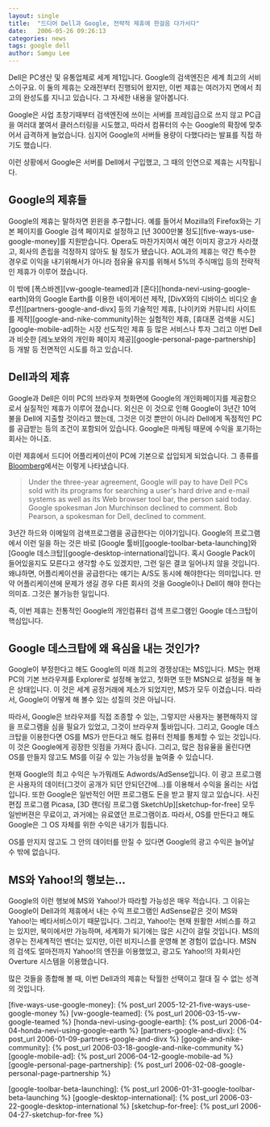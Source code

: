 ```yaml
---
layout: single
title:  "드디어 Dell과 Google, 전략적 제휴에 한걸음 다가서다"
date:   2006-05-26 09:26:13
categories: news
tags: google dell
author: Samgu Lee
---
```

Dell은 PC생산 및 유통업체로 세계 제1입니다. Google의 검색엔진은 세계 최고의 서비스이구요. 이 둘의 제휴는 오래전부터 진행되어 왔지만, 이번 제휴는 여러가지 면에서 최고의 완성도를 지니고 있습니다. 그 자세한 내용을 알아봅니다.

Google은 사업 초창기때부터 검색엔진에 쓰이는 서버를 프레임급으로 쓰지 않고 PC급을 여러대 붙여서 클러스터링을 시도했고, 따라서 컴퓨터의 수는 Google의 확장에 맞추어서 급격하게 늘었습니다. 심지어 Google의 서버들 용량이 다했다라는 발표를 직접 하기도 했습니다.

이런 상황에서 Google은 서버를 Dell에서 구입했고, 그 때의 인연으로 제휴는 시작됩니다.

## Google의 제휴들

Google의 제휴는 말하자면 윈윈을 추구합니다. 예를 들어서 Mozilla의 Firefox와는 기본 페이지를 Google 검색 페이지로 설정하고 [년 3000만불 정도][five-ways-use-google-money]를 지원받습니다. Opera도 마찬가지여서 예전 이미지 광고가 사라졌고, 회사의 존립을 걱정하지 않아도 될 정도가 됐습니다. AOL과의 제휴는 약간 특수한 경우로 이익을 내기위해서가 아니라 점유율 유지를 위해서 5%의 주식매입 등의 전략적인 제휴가 이루어 졌습니다.

이 밖에 [폭스바겐][vw-google-teamed]과 [혼다][honda-nevi-using-google-earth]와의 Google Earth를 이용한 네이게이션 제작, [DivX와의 디바이스 비디오 솔루션][partners-google-and-divx] 등의 기술적인 제휴, [나이키와 커뮤니티 사이트를 제작][google-and-nike-community]하는 실험적인 제휴, [휴대폰 검색을 시도][google-mobile-ad]하는 시장 선도적인 제휴 등 많은 서비스나 투자 그리고 이번 Dell과 비슷한 [레노보와의 개인화 페이지 제공][google-personal-page-partnership] 등 개발 등 전면적인 시도를 하고 있습니다.

## Dell과의 제휴

Google과 Dell은 이미 PC의 브라우져 첫화면에 Google의 개인화페이지를 제공함으로서 실질적인 제휴가 이루어 졌습니다. 외신은 이 것으로 인해 Google이 3년간 10억불을 Dell에 지출할 것이라고 했는데, 그것은 이것 뿐만이 아니라 Dell에게 독점적인 PC를 공급받는 등의 조건이 포함되어 있습니다. Google은 마케팅 때문에 수익을 포기하는 회사는 아니죠.

이런 제휴에서 드디어 어플리케이션이 PC에 기본으로 삽입되게 되었습니다. 그 종류를 [Bloomberg](http://quote.bloomberg.com/apps/news?pid=10000103&sid=aYXSAFW1emuM&refer=news_index)에서는 이렇게 나타냈습니다.

> Under the three-year agreement, Google will pay to have Dell PCs sold with its programs for searching a user's hard drive and e-mail systems as well as its Web browser tool bar, the person said today. Google spokesman Jon Murchinson declined to comment. Bob Pearson, a spokesman for Dell, declined to comment.

3년간 하드와 이메일의 검색프로그램을 공급한다는 이야기입니다. Google의 프로그램에서 이런 일을 하는 것은 바로 [Google 툴바][google-toolbar-beta-launching]와 [Google 데스크탑][google-desktop-international]입니다. 혹시 Google Pack이 들어있을지도 모른다고 생각할 수도 있겠지만, 그런 일은 결코 일어나지 않을 것입니다. 왜냐하면, 어플리케이션을 공급한다는 얘기는 A/S도 동시에 해야한다는 의미입니다. 만약 어플리케이션에 문제가 생길 경우 다른 회사의 것을 Google이나 Dell이 해야 한다는 의미죠. 그것은 불가능한 일입니다.

즉, 이번 제휴는 전통적인 Google의 개인컴퓨터 검색 프로그램인 Google 데스크탑이 핵심입니다.

## Google 데스크탑에 왜 욕심을 내는 것인가?

Google이 부정한다고 해도 Google의 미래 최고의 경쟁상대는 MS입니다. MS는 현재 PC의 기본 브라우져를 Explorer로 설정해 놓았고, 첫화면 또한 MSN으로 설정을 해 놓은 상태입니다. 이 것은 세계 공정거래에 제소가 되었지만, MS가 모두 이겼습니다. 따라서, Google이 어떻게 해 볼수 있는 성질의 것은 아닙니다.

따라서, Google은 브라우져를 직접 조종할 수 있는, 그렇지만 사용자는 불편해하지 않을 프로그램을 심을 필요가 있었고, 그것이 브라우져 툴바입니다. 그리고, Google 데스크탑을 이용한다면 OS를 MS가 만든다고 해도 컴퓨터 전체를 통제할 수 있는 것입니다. 이 것은 Google에게 굉장한 잇점을 가져다 줍니다. 그리고, 많은 점유율을 올린다면 OS를 만들지 않고도 MS를 이길 수 있는 가능성을 높여줄 수 있습니다.

현재 Google의 최고 수익은 누가뭐래도 Adwords/AdSense입니다. 이 광고 프로그램은 사용자의 데이터(그것이 공개가 되던 안되던간에...)를 이용해서 수익을 올리는 사업입니다. 또한 Google은 일반적인 어떤 프로그램도 돈을 받고 팔지 않고 있습니다. 사진편집 프로그램 Picasa, [3D 랜더링 프로그램 SketchUp][sketchup-for-free] 모두 일반버젼은 무료이고, 과거에는 유료였던 프로그램이죠. 따라서, OS를 만든다고 해도 Google은 그 OS 자체를 위한 수익은 내기가 힘듭니다.

OS를 만지지 않고도 그 안의 데이터를 만질 수 있다면 Google의 광고 수익은 늘어날 수 밖에 없습니다.

## MS와 Yahoo!의 행보는...

Google의 이런 행보에 MS와 Yahoo!가 따라할 가능성은 매우 적습니다. 그 이유는 Google이 Dell과의 제휴에서 내는 수익 프로그램인 AdSense같은 것이 MS와 Yahoo!는 베타서비스이기 때문입니다. 그리고, Yahoo!는 현재 원활한 서비스를 하고는 있지만, 북미에서만 가능하며, 세계화가 되기에는 많은 시간이 걸릴 것입니다. MS의 경우는 전세계적인 벤더는 있지만, 이런 비지니스를 운영해 본 경험이 없습니다. MSN의 검색도 얼마전까지 Yahoo!의 엔진을 이용했었고, 광고도 Yahoo!의 자회사인 Overture 시스템을 이용했습니다.

많은 것들을 종합해 볼 때, 이번 Dell과의 제휴는 탁월한 선택이고 절대 질 수 없는 성격의 것입니다.

[five-ways-use-google-money]: {% post_url 2005-12-21-five-ways-use-google-money %}
[vw-google-teamed]: {% post_url 2006-03-15-vw-google-teamed %}
[honda-nevi-using-google-earth]: {% post_url 2006-04-04-honda-nevi-using-google-earth %}
[partners-google-and-divx]: {% post_url 2006-01-09-partners-google-and-divx %}
[google-and-nike-community]: {% post_url 2006-03-18-google-and-nike-community %}
[google-mobile-ad]: {% post_url 2006-04-12-google-mobile-ad %}
[google-personal-page-partnership]: {% post_url 2006-02-08-google-personal-page-partnership %}

[google-toolbar-beta-launching]: {% post_url 2006-01-31-google-toolbar-beta-launching %}
[google-desktop-international]: {% post_url 2006-03-22-google-desktop-international %}
[sketchup-for-free]: {% post_url 2006-04-27-sketchup-for-free %}